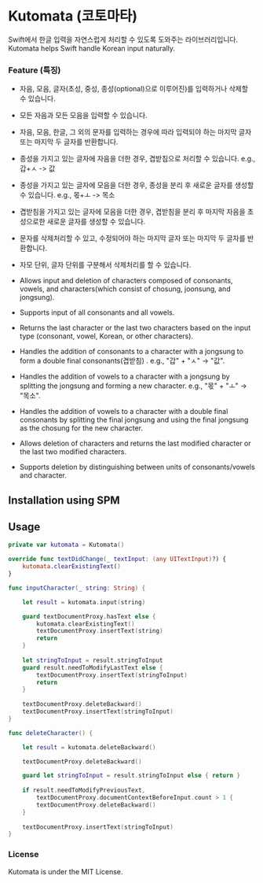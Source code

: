 # Kutomata (코토마타)
Swift에서 한글 입력을 자연스럽게 처리할 수 있도록 도와주는 라이브러리입니다.
Kutomata helps Swift handle Korean input naturally.

### Feature (특징)
- 자음, 모음, 글자(초성, 중성, 종성(optional)으로 이루어진)를 입력하거나 삭제할 수 있습니다.
- 모든 자음과 모든 모음을 입력할 수 있습니다.
- 자음, 모음, 한글, 그 외의 문자를 입력하는 경우에 따라 입력되야 하는 마지막 글자 또는 마지막 두 글자를 반환합니다.
- 종성을 가지고 있는 글자에 자음을 더한 경우, 겹받침으로 처리할 수 있습니다. e.g., 갑+ㅅ -> 값
- 종성을 가지고 있는 글자에 모음을 더한 경우, 종성을 분리 후 새로운 글자를 생성할 수 있습니다. e.g., 몫+ㅗ -> 목소
- 겹받침을 가지고 있는 글자에 모음을 더한 경우, 겹받침을 분리 후 마지막 자음을 초성으로한 새로운 글자를 생성할 수 있습니다.
- 문자를 삭제처리할 수 있고, 수정되어야 하는 마지막 글자 또는 마지막 두 글자를 반환합니다.
- 자모 단위, 글자 단위를 구분해서 삭제처리를 할 수 있습니다.

- Allows input and deletion of characters composed of consonants, vowels, and characters(which consist of chosung, joonsung, and jongsung).
- Supports input of all consonants and all vowels.
- Returns the last character or the last two characters based on the input type (consonant, vowel, Korean, or other characters).
- Handles the addition of consonants to a character with a jongsung to form a double final consonants(겹받침)
. e.g., "갑" + "ㅅ" → "값".
- Handles the addition of vowels to a character with a jongsung by splitting the jongsung and forming a new character. e.g., "몫" + "ㅗ" → "목소".
- Handles the addition of vowels to a character with a double final consonants by splitting the final jongsung and using the final jongsung as the chosung for the new character.
- Allows deletion of characters and returns the last modified character or the last two modified characters.
- Supports deletion by distinguishing between units of consonants/vowels and character.

## Installation using SPM

## Usage
```swift
private var kutomata = Kutomata()

override func textDidChange(_ textInput: (any UITextInput)?) {
    kutomata.clearExistingText()
}

func inputCharacter(_ string: String) {

    let result = kutomata.input(string)

    guard textDocumentProxy.hasText else {
        kutomata.clearExistingText()
        textDocumentProxy.insertText(string)
        return
    }
    
    let stringToInput = result.stringToInput
    guard result.needToModifyLastText else {
        textDocumentProxy.insertText(stringToInput)
        return
    }
    
    textDocumentProxy.deleteBackward()
    textDocumentProxy.insertText(stringToInput)
}

func deleteCharacter() {

    let result = kutomata.deleteBackward()

    textDocumentProxy.deleteBackward()

    guard let stringToInput = result.stringToInput else { return }
    
    if result.needToModifyPreviousText,
        textDocumentProxy.documentContextBeforeInput.count > 1 {
        textDocumentProxy.deleteBackward()
    }
    
    textDocumentProxy.insertText(stringToInput)
}
```

### License
Kutomata is under the MIT License.
